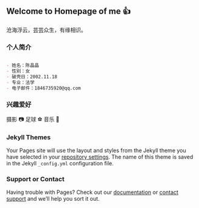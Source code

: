 ## Welcome to Homepage of me 👍

沧海浮云，芸芸众生，有缘相识。

### 个人简介

```markdown

- 姓名：陈晶晶
- 性别：女
- 破壳日：2002.11.18
- 专业：法学
- 电子邮件：1846735920@qq.com

```

### 兴趣爱好

摄影 📷
足球 ⚽
音乐 🎼

### Jekyll Themes

Your Pages site will use the layout and styles from the Jekyll theme you have selected in your [repository settings](https://github.com/cjj1118/cjj1118.github.io/settings/pages). The name of this theme is saved in the Jekyll `_config.yml` configuration file.

### Support or Contact

Having trouble with Pages? Check out our [documentation](https://docs.github.com/categories/github-pages-basics/) or [contact support](https://support.github.com/contact) and we’ll help you sort it out.
